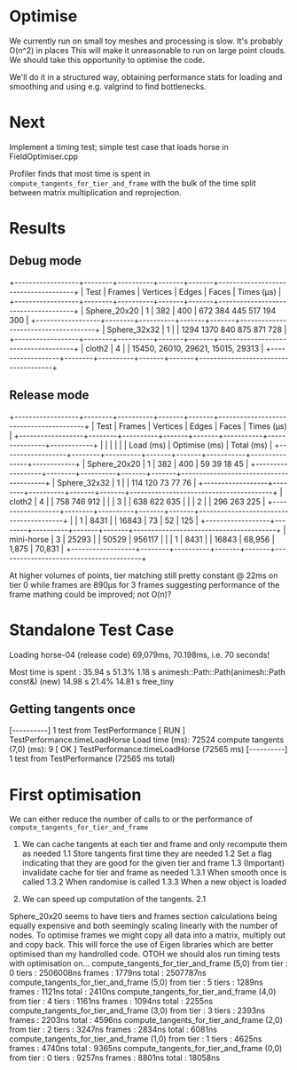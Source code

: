 # Optimise

We currently run on small toy meshes and processing is slow.
It's probably O(n^2) in places
This will make it unreasonable to run on large point clouds.
We should take this opportunity to optimise the code.

We'll do it in a structured way, obtaining performance stats for loading and smoothing and using e.g. valgrind to find bottlenecks.

# Next
Implement a timing test; simple test case that loads horse in FieldOptimiser.cpp



Profiler finds that most time is spent in `compute_tangents_for_tier_and_frame` with the bulk of the time split between matrix multiplication  and reprojection.



# Results

## Debug mode
+------------------+--------+----------+-------+-------+-------------------------------------+
| Test             | Frames | Vertices | Edges | Faces | Times (µs)                          |
+------------------+--------+----------+-------+-------+-------------------------------------+
| Sphere_20x20     |      1 |      382 |           400 | 672 384 445 517 194 300             |
+------------------+--------+----------+-------+-------+-------------------------------------+
| Sphere_32x32     |      1 |                          | 1294 1370 840 875 871 728           |
+------------------+--------+----------+-------+-------+-------------------------------------+
| cloth2           |      4 |                          | 15450, 26010, 29621, 15015, 29313   |
+------------------+--------+----------+-------+-------+-------------------------------------+

## Release mode
+------------------+--------+----------+-------+-------+----------------------------------------+
| Test             | Frames | Vertices | Edges | Faces | Times (µs)                             |
+------------------+--------+----------+-------+-------+-----------+---------------+------------+
|                  |        |          |       |       | Load (ms) | Optimise (ms) | Total (ms) |
+------------------+--------+----------+-------+-------+-----------+---------------+------------+
| Sphere_20x20     |      1 |      382 |           400 | 59 39 18 45                            |
+------------------+--------+----------+-------+-------+----------------------------------------+
| Sphere_32x32     |      1 |                          | 114 120 73 77 76                       |
+------------------+--------+----------+-------+-------+----------------------------------------+
| cloth2           |      4 |                          | 758 746 912                            |
|                  |      3 |                          | 638 622 635                            |
|                  |      2 |                          | 296 263 225                            |
+------------------+--------+----------+-------+-------+----------------------------------------+
|                  |      1 |   8431   |       | 16843 |     73    |    52         |    125     |
+------------------+--------+----------+-------+-------+----------------------------------------+
| mini-horse       |      3 |  25293   |       | 50529 | 956117                                 |
|                  |      1 |   8431   |       | 16843 | 68,956    | 1,875         | 70,831     |
+------------------+--------+----------+-------+-------+----------------------------------------+

At higher volumes of points, tier matching still pretty constant @ 22ms on tier 0 while frames are 890µs for 3 frames
suggesting performance of the frame mathing could be improved; not O(n)?

# Standalone Test Case
Loading horse-04 (release code) 69,079ms, 70.198ms,  i.e. 70 seconds!

Most time is spent :
35.94 s   51.3%	1.18 s	 	                animesh::Path::Path(animesh::Path const&) (new)
14.98 s   21.4%	14.81 s	 	                free_tiny


## Getting tangents once
[----------] 1 test from TestPerformance
[ RUN      ] TestPerformance.timeLoadHorse
              Load time (ms): 72524
              compute tangents (7,0) (ms): 9
[       OK ] TestPerformance.timeLoadHorse (72565 ms)
[----------] 1 test from TestPerformance (72565 ms total)




# First optimisation
We can either reduce the number of calls to or the performance of `compute_tangents_for_tier_and_frame`

1. We can cache tangents at each tier and frame and only recompute them as needed
  1.1 Store tangents first time they are needed
  1.2 Set a flag indicating that they are good for the given tier and frame
  1.3 (Important) invalidate cache for tier and frame as needed
    1.3.1 When smooth once is called
    1.3.2 When randomise is called
    1.3.3 When a new object is loaded

2. We can speed up computation of the tangents.
  2.1


Sphere_20x20 seems to have tiers and frames section calculations being equally expensive and both seemingly scaling linearly with the number of nodes.
To optimise frames we might copy all data into a matrix, multiply out and copy back.
This will force the use of Eigen libraries which are better optimised than my handrolled code.
OTOH we should alos run timing tests with optimisation on...
compute_tangents_for_tier_and_frame (5,0) from tier : 0
	tiers  : 2506008ns
	frames : 1779ns
	total  : 2507787ns
compute_tangents_for_tier_and_frame (5,0) from tier : 5
	tiers  : 1289ns
	frames : 1121ns
	total  : 2410ns
compute_tangents_for_tier_and_frame (4,0) from tier : 4
	tiers  : 1161ns
	frames : 1094ns
	total  : 2255ns
compute_tangents_for_tier_and_frame (3,0) from tier : 3
	tiers  : 2393ns
	frames : 2203ns
	total  : 4596ns
compute_tangents_for_tier_and_frame (2,0) from tier : 2
	tiers  : 3247ns
	frames : 2834ns
	total  : 6081ns
compute_tangents_for_tier_and_frame (1,0) from tier : 1
	tiers  : 4625ns
	frames : 4740ns
	total  : 9365ns
compute_tangents_for_tier_and_frame (0,0) from tier : 0
	tiers  : 9257ns
	frames : 8801ns
	total  : 18058ns
